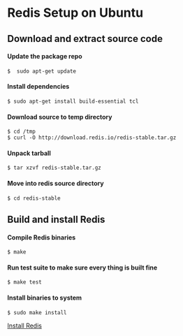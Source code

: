 # Redis Setup on Ubuntu

## Download and extract source code

#### Update the package repo
`$  sudo apt-get update`

#### Install dependencies
`$ sudo apt-get install build-essential tcl`

#### Download source to temp directory
```
$ cd /tmp
$ curl -O http://download.redis.io/redis-stable.tar.gz
```

#### Unpack tarball 
```
$ tar xzvf redis-stable.tar.gz
```

#### Move into redis source directory
```
$ cd redis-stable
```

## Build and install Redis

#### Compile Redis binaries
```
$ make
```

#### Run test suite to make sure every thing is built fine
```
$ make test
```

#### Install binaries to system 
```
$ sudo make install
```

[Install Redis](https://www.digitalocean.com/community/tutorials/how-to-install-and-configure-redis-on-ubuntu-16-04)



